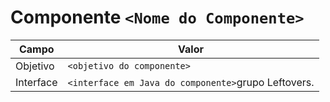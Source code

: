 # Componente `<Nome do Componente>`

Campo | Valor
----- | -----
Objetivo | `<objetivo do componente>`
Interface | `<interface em Java do componente>`grupo Leftovers.